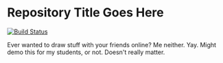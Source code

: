 # Repository Title Goes Here
[![Build Status](http://img.shields.io/travis/badges/badgerbadgerbadger.svg?style=flat-square)](https://travis-ci.org/badges/badgerbadgerbadger)

Ever wanted to draw stuff with your friends online? Me neither. Yay.
Might demo this for my students, or not. Doesn't really matter.